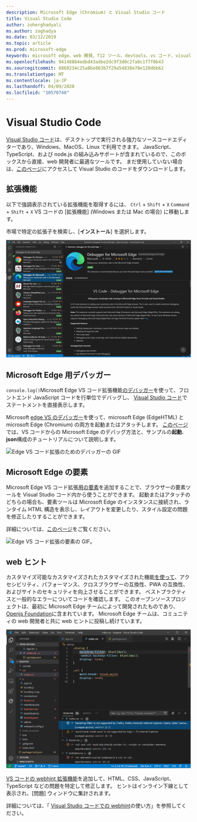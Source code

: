 ```yaml
---
description: Microsoft Edge (Chromium) と Visual Studio コード
title: Visual Studio Code
author: zoherghadyali
ms.author: zoghadya
ms.date: 03/12/2019
ms.topic: article
ms.prod: microsoft-edge
keywords: microsoft edge、web 開発、f12 ツール、devtools、vs コード、visual studio コード、デバッガー、webhint
ms.openlocfilehash: 94148864edbd43adbe2dc9f3d0c2fa0c1f7f0b43
ms.sourcegitcommit: 6860234c25a8be863b7f29a54838e78e120dbb62
ms.translationtype: MT
ms.contentlocale: ja-JP
ms.lasthandoff: 04/09/2020
ms.locfileid: "10570740"
---
```

# Visual Studio Code

[Visual Studio コード](https://code.visualstudio.com/Docs)は、デスクトップで実行される強力なソースコードエディターであり、Windows、MacOS、Linux で利用できます。 JavaScript、TypeScript、および node.js の組み込みサポートが含まれているので、このボックスから直接、web 開発者に最適なツールです。 まだ使用していない場合は、[このページ](https://code.visualstudio.com/)にアクセスして Visual Studio のコードをダウンロードします。

## 拡張機能

<!-- We want to put something like the tiles for extensions VS Code uses on this page https://code.visualstudio.com/Docs#top-extensions but I don't think this is a markdown page. I think it's a web page. I couldn't find anything in https://github.com/Microsoft/vscode-docs that looks like this page. In the meantime, here's what I've come up with: -->

以下で強調表示されている拡張機能を取得するには、 `Ctrl`  +  `Shift`  +  `X` `Command`  +  `Shift`  +  `X` VS コードの [拡張機能] (Windows または Mac の場合) に移動します。

市場で特定の拡張子を検索し、[**インストール**] を選択します。

![Microsoft Edge VS コード拡張用のデバッガーのインストール](./media/vscode-debugger-install.png)

## Microsoft Edge 用デバッガー

`console.log()`Microsoft Edge VS コード拡張機能[のデバッガー](https://marketplace.visualstudio.com/items?itemName=msjsdiag.debugger-for-edge)を使って、フロントエンド JavaScript コードを行単位でデバッグし、 [Visual Studio コード](https://code.visualstudio.com/)でステートメントを直接表示します。

Microsoft [edge VS のデバッガー](https://marketplace.visualstudio.com/items?itemName=msjsdiag.debugger-for-edge)を使って、microsoft Edge (EdgeHTML) と microsoft Edge (Chromium) の両方を起動またはアタッチします。 [このページ](./debugger-for-edge.md)では、VS コードからの Microsoft Edge のデバッグ方法と、サンプルの**起動. json**構成のチュートリアルについて説明します。

![Edge VS コード拡張のためのデバッガーの GIF](./media/debugger-for-edge.gif)

## Microsoft Edge の要素

Microsoft Edge VS コード拡張[用の要素](https://marketplace.visualstudio.com/items?itemName=ms-edgedevtools.vscode-edge-devtools)を追加することで、ブラウザーの要素ツールを Visual Studio コード内から使うことができます。 起動またはアタッチのどちらの場合も、要素ツールは Microsoft Edge のインスタンスに接続され、ランタイム HTML 構造を表示し、レイアウトを変更したり、スタイル設定の問題を修正したりすることができます。

詳細については、[このページ](./elements-for-edge.md)をご覧ください。

![Edge VS コード拡張の要素の GIF。](./media/elements-for-edge.gif)

## web ヒント

カスタマイズ可能なカスタマイズされたカスタマイズされた機能[を使って](https://webhint.io)、アクセシビリティ、パフォーマンス、クロスブラウザーの互換性、PWA の互換性、およびサイトのセキュリティを向上させることができます。 ベストプラクティスと一般的なエラーについてコードを確認します。 このオープンソースプロジェクトは、最初に Microsoft Edge チームによって開発されたものであり、 [Openjs Foundation](https://openjsf.org/)に含まれています。 Microsoft Edge チームは、コミュニティの web 開発者と共に web ヒントに投稿し続けています。

![Web ヒントとコード拡張のスクリーンショット](./media/webhint-extension.png)

[VS コードの webhint 拡張機能](https://marketplace.visualstudio.com/items?itemName=webhint.vscode-webhint)を追加して、HTML、CSS、JavaScript、TypeScript などの問題を特定して修正します。 ヒントはインライン下線として表示され、[問題] ウィンドウに集計されます。

詳細については、「 [Visual Studio コードでの webhint](./webhint.md)の使い方」を参照してください。
